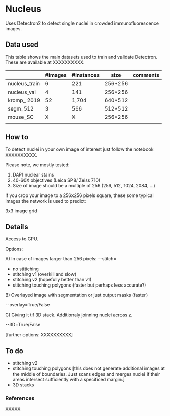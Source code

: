 # Nucleus
Uses Detectron2 to detect single nuclei in crowded immunofluorescence images.

## Data used
This table shows the main datasets used to train and validate Detectron. These are available at XXXXXXXXXX.

|   | #images  |  #instances | size  | comments  |
|---|---|---|---|---|
nucleus_train |	6 |	221 | 256*256
nucleus_val | 4 | 141 | 256*256
kromp_ 2019 | 52 | 1,704 | 640*512
segm_512 | 3 | 566 | 512*512
mouse_SC | X | X | 256*256
|   |   |   |   |   |

## How to
To detect nuclei in your own image of interest just follow the notebook XXXXXXXXXX. 

Please note, we mostly tested:
1) DAPI nuclear stains
2) 40-60X objectives (Leica SP8/ Zeiss 710)
3) Size of image should be a multiple of 256 (256, 512, 1024, 2084, ...)


If you crop your image to a 256x256 pixels square, these some typical images the network is used to predict:


3x3 image grid


## Details 

Access to GPU. 

Options:

A) In case of images larger than 256 pixels:
--stitch=
- no stitiching
- stitching v1 (overkill and slow)
- stitching v2 (hopefully better than v1)
- stitching touching polygons (faster but perhaps less accurate?)

B) Overlayed image with segmentation or just output masks (faster)

--overlay=True/False


C) Giving it tif 3D stack. Additionaly joinning nuclei across z.

--3D=True/False

[further options: XXXXXXXXXX]


## To do

- stitching v2
- stitching touching polygons [this does not generate additional images at the middle of boundaries. Just scans edges and merges nuclei if their areas intersect sufficiently with a specificed margin.]
- 3D stacks


### References

XXXXX

